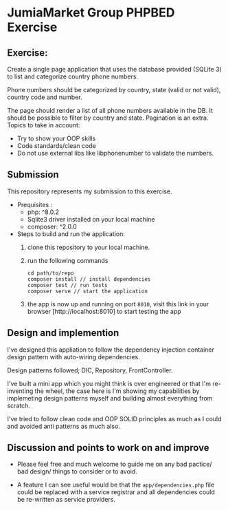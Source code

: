 # JumiaMarket Group PHPBED Exercise

## Exercise:

Create a single page application that uses the database provided (SQLite 3) to list and
categorize country phone numbers.

Phone numbers should be categorized by country, state (valid or not valid), country code and
number.

The page should render a list of all phone numbers available in the DB. It should be possible to
filter by country and state. Pagination is an extra.
Topics to take in account:
- Try to show your OOP skills
- Code standards/clean code
- Do not use external libs like libphonenumber to validate the numbers.

## Submission 

This repository represents my submission to this exercise.

- Prequisites : 
    - php: ^8.0.2 
    - Sqlite3 driver installed on your local machine
    - composer: ^2.0.0 
- Steps to build and run the application: 
    1. clone this repository to your local machine.
    
    2. run the following commands 
        ```
        cd path/to/repo
        composer install // install dependencies
        composer test // run tests
        composer serve // start the application
        ```
    3. the app is now up and running on port `8010`, visit this link in your browser [http://localhost:8010] to start testing the app
    

## Design and implemention 


I've designed this appliation to follow the dependency injection container design pattern with auto-wiring dependencies.


Design patterns followed; DIC, Repository, FrontController.


I've built a mini app which you might think is over engineered or that I'm re-inventing the wheel, the case here is I'm showing my capabilities by implemeting design patterns myself and building almost everything from scratch.


I've tried to follow clean code and OOP SOLID principles as much as I could and avoided anti patterns as much also.


## Discussion and points to work on and improve

- Please feel free and much welcome to guide me on any bad pactice/ bad design/ things to consider or to avoid. 

- A feature I can see useful would be that the `app/dependencies.php` file could be replaced with a service registrar and all dependencies could be re-written as service providers. 

